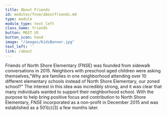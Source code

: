 ```yaml
---
title: About Friends
id: modules/fnse/aboutfriends.md
type: module
module_type: text_left
class_name: friends
button: MEET US
button_icon: hand
image: "/images/KidsBanner.jpg"
text_left: ''
link: /about
---
```

Friends of North Shore Elementary (FNSE) was founded from sidewalk conversations in 2015. Neighbors with preschool aged children were asking themselves,"Why are families in one neighborhood attending over 10 different elementary schools instead of North Shore Elementary, our zoned school?" The interest in this idea was incredibly strong, and it was clear that many individuals wanted to support their neighborhood school. With the purpose to help bring positive focus and contribution to North Shore Elementary, FNSE incorporated as a non-profit in December 2015 and was established as a 501(c)(3) a few months later.